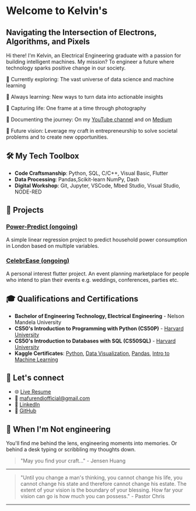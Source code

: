 # Welcome to Kelvin's

## Navigating the Intersection of Electrons, Algorithms, and Pixels

Hi there! I'm Kelvin, an Electrical Engineering graduate with a passion for building intelligent machines. My mission? To engineer a future where technology sparks positive change in our society.

🔭 Currently exploring: The vast universe of data science and machine learning

🌱 Always learning: New ways to turn data into actionable insights

📸 Capturing life: One frame at a time through photography

🎥 Documenting the journey: On my [YouTube channel](https://www.youtube.com/@KelvinMafurendi) and on [Medium](https://medium.com/@mafurendiofficial)

🚀 Future vision: Leverage my craft in entrepreneurship to solve societal problems and to create new opportunities.

## 🛠 My Tech Toolbox

- **Code Craftsmanship**: Python, SQL, C/C++, Visual Basic, Flutter 
- **Data Processing**: Pandas,Scikit-learn NumPy, Dash
- **Digital Workshop**: Git, Jupyter, VSCode, Mbed Studio, Visual Studio, NODE-RED

## 🚀 Projects

### [Power-Predict (ongoing)](link-to-project-repo)
A simple linear regression project to predict household power consumption in London based on multiple variables.


### [CelebrEase (ongoing)](link-to-project-repo)
A personal interest flutter project. An event planning marketplace for people who intend to plan their events e.g. weddings, conferences, parties etc.

## 🎓 Qualifications and Certifications 

- **Bachelor of Engineering Technology, Electrical Engineering** - Nelson Mandela University
- **CS50's Introduction to Programming with Python (CS50P)** - [Harvard University](https://cs50.harvard.edu/python/)
- **CS50's Introduction to Databases with SQL (CS50SQL)** - [Harvard University](https://cs50.harvard.edu/sql/)
- **Kaggle Certificates**: [Python](link), [Data Visualization](link), [Pandas](link), [Intro to Machine Learning](link)

## 📡 Let's connect 

- 🌐 [Live Resume](https://kelvin-mafurendi.github.io/)
- 📧 mafurendiofficial@gmail.com
- 🔗 [LinkedIn](https://www.linkedin.com/in/kelvin-mafurendi-4a3637233/)
- 🐙 [GitHub](https://github.com/Kelvin-Mafurendi)

## 📸 When I'm Not engineering 

You'll find me behind the lens, engineering moments into memories. Or behind a desk typing or scribbling my thoughts down.

> "May you find your craft..." - Jensen Huang 

---
> "Until you change a man's thinking, you cannot change his life, you cannot change his state and therefore cannot change his estate.
The extent of your vision is the boundary of your blessing. How far your vision can go is how much you can possess." - Pastor Chris

---
